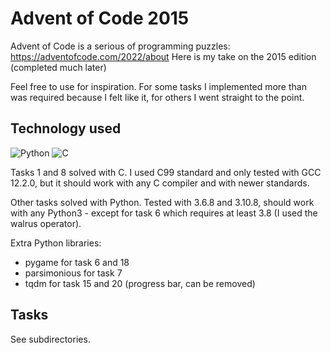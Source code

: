 # Advent of Code 2015

Advent of Code is a serious of programming puzzles: https://adventofcode.com/2022/about
Here is my take on the 2015 edition (completed much later)

Feel free to use for inspiration. For some tasks I implemented more than was
required because I felt like it, for others I went straight to the point.

## Technology used

![Python](https://img.shields.io/badge/python-3-blue) ![C](https://img.shields.io/badge/C-C99-green)

Tasks 1 and 8 solved with C. I used C99 standard and only tested with GCC 12.2.0, but it should work with any C
compiler and with newer standards. 

Other tasks solved with Python. Tested with 3.6.8 and 3.10.8, should work with any Python3 - except for task 6 which 
requires at least 3.8 (I used the walrus operator).

Extra Python libraries:
* pygame for task 6 and 18
* parsimonious for task 7
* tqdm for task 15 and 20 (progress bar, can be removed)

## Tasks

See subdirectories.